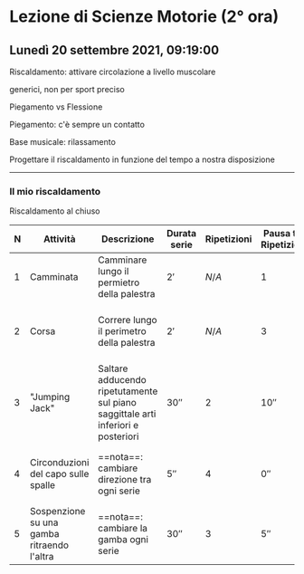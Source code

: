 # Lezione di Scienze Motorie (2° ora) 
## Lunedì 20 settembre 2021, 09:19:00

Riscaldamento: attivare circolazione a livello muscolare

generici, non per sport preciso


Piegamento vs Flessione


Piegamento: c'è sempre un contatto


Base musicale: rilassamento


Progettare il riscaldamento in funzione del tempo a nostra disposizione 

---
### Il mio riscaldamento
Riscaldamento al chiuso

|N|Attività|Descrizione|Durata serie|Ripetizioni|Pausa tra Ripetizioni|Pausa finale|Musica|
|---|---|---|---|---|---|---|---|
|$1$|Camminata|Camminare lungo il permietro della palestra|$2'$|$N/A$|$1$|$36''$|_Giant Steps_, Jhon Coltrane|
|$2$|Corsa|Correre lungo il perimetro della palestra|$2'$|$N/A$|$3$|$30''$|_I Get Around, The Beach Boys_|
|$3$|"Jumping Jack"|Saltare adducendo ripetutamente sul piano saggittale arti inferiori e posteriori|$30''$|$2$|$10''$|$30''$|_Back in Black_, AC/DC|
|$4$|Circonduzioni del capo sulle spalle|==nota==: cambiare direzione tra ogni serie|$5''$|4|$0''$|$10''$|_Mr. Blue Sky_, The Electronic Light Orchestra|
|$5$|Sospenzione su una gamba ritraendo l'altra|==nota==: cambiare la gamba ogni serie|$30''$|$3$|$5''$|$10''$|$
<!--stackedit_data:
eyJoaXN0b3J5IjpbMTMwNzIxNjU4MV19
-->